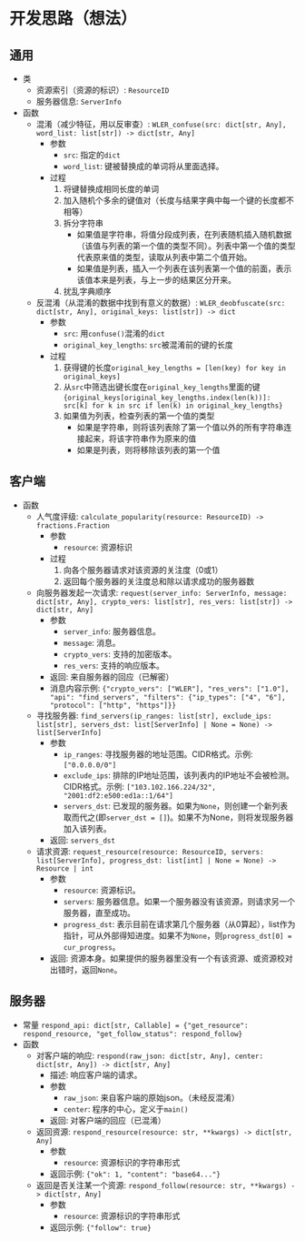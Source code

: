 # 开发思路（想法）
## 通用
- 类
  - 资源索引（资源的标识）: `ResourceID`
  - 服务器信息: `ServerInfo`
- 函数
  - 混淆（减少特征，用以反审查）: `WLER_confuse(src: dict[str, Any], word_list: list[str]) -> dict[str, Any]`
    - 参数
      - `src`: 指定的`dict`
      - `word_list`: 键被替换成的单词将从里面选择。
    - 过程
      1. 将键替换成相同长度的单词
      2. 加入随机个多余的键值对（长度与结果字典中每一个键的长度都不相等）
      3. 拆分字符串
          - 如果值是字符串，将值分段成列表，在列表随机插入随机数据（该值与列表的第一个值的类型不同）。列表中第一个值的类型代表原来值的类型，读取从列表中第二个值开始。
          - 如果值是列表，插入一个列表在该列表第一个值的前面，表示该值本来是列表，与上一步的结果区分开来。
      4. 扰乱字典顺序
  - 反混淆（从混淆的数据中找到有意义的数据）: `WLER_deobfuscate(src: dict[str, Any], original_keys: list[str]) -> dict`
    - 参数
      - `src`: 用`confuse()`混淆的`dict`
      - `original_key_lengths`: `src`被混淆前的键的长度
    - 过程
      1. 获得键的长度`original_key_lengths = [len(key) for key in original_keys]`
      2. 从`src`中筛选出键长度在`original_key_lengths`里面的键`{original_keys[original_key_lengths.index(len(k))]: src[k] for k in src if len(k) in original_key_lengths}`
      3. 如果值为列表，检查列表的第一个值的类型
         - 如果是字符串，则将该列表除了第一个值以外的所有字符串连接起来，将该字符串作为原来的值
         - 如果是列表，则将移除该列表的第一个值

## 客户端
- 函数
  - 人气度评级: `calculate_popularity(resource: ResourceID) -> fractions.Fraction`
    - 参数
      - `resource`: 资源标识
    - 过程
      1. 向各个服务器请求对该资源的关注度（0或1）
      2. 返回每个服务器的关注度总和除以请求成功的服务器数
  - 向服务器发起一次请求: `request(server_info: ServerInfo, message: dict[str, Any], crypto_vers: list[str], res_vers: list[str]) -> dict[str, Any]`
    - 参数
      - `server_info`: 服务器信息。
      - `message`: 消息。
      - `crypto_vers`: 支持的加密版本。
      - `res_vers`: 支持的响应版本。
    - 返回: 来自服务器的回应（已解密）
    - 消息内容示例: `{"crypto_vers": ["WLER"], "res_vers": ["1.0"], "api": "find_servers", "filters": {"ip_types": ["4", "6"], "protocol": ["http", "https"]}}`
  - 寻找服务器: `find_servers(ip_ranges: list[str], exclude_ips: list[str], servers_dst: list[ServerInfo] | None = None) -> list[ServerInfo]`
    - 参数
      - `ip_ranges`: 寻找服务器的地址范围。CIDR格式。示例: `["0.0.0.0/0"]`
      - `exclude_ips`: 排除的IP地址范围，该列表内的IP地址不会被检测。CIDR格式。示例: `["103.102.166.224/32", "2001:df2:e500:ed1a::1/64"]`
      - `servers_dst`: 已发现的服务器。如果为`None`，则创建一个新列表取而代之(即`server_dst = []`)。如果不为None，则将发现服务器加入该列表。
    - 返回: `servers_dst`
  - 请求资源: `request_resource(resource: ResourceID, servers: list[ServerInfo], progress_dst: list[int] | None = None) -> Resource | int`
    - 参数
      - `resource`: 资源标识。
      - `servers`: 服务器信息。如果一个服务器没有该资源，则请求另一个服务器，直至成功。
      - `progress_dst`: 表示目前在请求第几个服务器（从0算起），list作为指针，可从外部得知进度。如果不为`None`，则`progress_dst[0] = cur_progress`。
    - 返回: 资源本身。如果提供的服务器里没有一个有该资源、或资源校对出错时，返回`None`。

## 服务器
- 常量
  `respond_api: dict[str, Callable] = {"get_resource": respond_resource, "get_follow_status": respond_follow}`
- 函数
  - 对客户端的响应: `respond(raw_json: dict[str, Any], center: dict[str, Any]) -> dict[str, Any]`
    - 描述: 响应客户端的请求。
    - 参数
      - `raw_json`: 来自客户端的原始json。（未经反混淆）
      - `center`: 程序的中心，定义于`main()`
    - 返回: 对客户端的回应（已混淆）
  - 返回资源: `respond_resource(resource: str, **kwargs) -> dict[str, Any]`
    - 参数
      - `resource`: 资源标识的字符串形式
    - 返回示例: `{"ok": 1, "content": "base64..."}`
  - 返回是否关注某一个资源: `respond_follow(resource: str, **kwargs) -> dict[str, Any]`
    - 参数
      - `resource`: 资源标识的字符串形式
    - 返回示例: `{"follow": true}`
